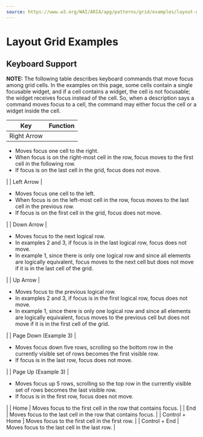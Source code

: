 ```yaml
---
source: https://www.w3.org/WAI/ARIA/apg/patterns/grid/examples/layout-grids/
---
```

Layout Grid Examples
====================

Keyboard Support
----------------

**NOTE:** The following table describes keyboard commands that move focus among grid cells. In the examples on this page, some cells contain a single focusable widget, and if a cell contains a widget, the cell is not focusable; the widget receives focus instead of the cell. So, when a description says a command moves focus to a cell, the command may either focus the cell or a widget inside the cell.

| Key | Function |
| --- | --- |
| Right Arrow | 
*   Moves focus one cell to the right.
*   When focus is on the right-most cell in the row, focus moves to the first cell in the following row.
*   If focus is on the last cell in the grid, focus does not move.

 |
| Left Arrow | 

*   Moves focus one cell to the left.
*   When focus is on the left-most cell in the row, focus moves to the last cell in the previous row.
*   If focus is on the first cell in the grid, focus does not move.

 |
| Down Arrow | 

*   Moves focus to the next logical row.
*   In examples 2 and 3, if focus is in the last logical row, focus does not move.
*   In example 1, since there is only one logical row and since all elements are logically equivalent, focus moves to the next cell but does not move if it is in the last cell of the grid.

 |
| Up Arrow | 

*   Moves focus to the previous logical row.
*   In examples 2 and 3, if focus is in the first logical row, focus does not move.
*   In example 1, since there is only one logical row and since all elements are logically equivalent, focus moves to the previous cell but does not move if it is in the first cell of the grid.

 |
| Page Down (Example 3) | 

*   Moves focus down five rows, scrolling so the bottom row in the currently visible set of rows becomes the first visible row.
*   If focus is in the last row, focus does not move.

 |
| Page Up (Example 3) | 

*   Moves focus up 5 rows, scrolling so the top row in the currently visible set of rows becomes the last visible row.
*   If focus is in the first row, focus does not move.

 |
| Home | Moves focus to the first cell in the row that contains focus. |
| End | Moves focus to the last cell in the row that contains focus. |
| Control + Home | Moves focus to the first cell in the first row. |
| Control + End | Moves focus to the last cell in the last row. |
